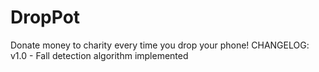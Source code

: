 # DropPot
Donate money to charity every time you drop your phone!
CHANGELOG:
v1.0 - Fall detection algorithm implemented
